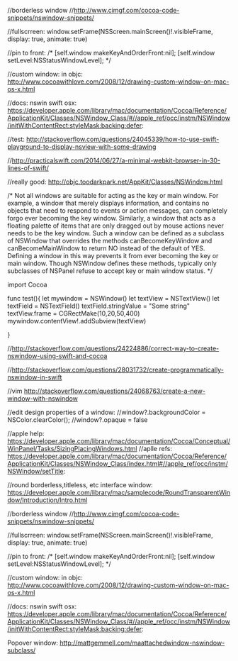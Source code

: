 //borderless window
//http://www.cimgf.com/cocoa-code-snippets/nswindow-snippets/

//fullscrreen: window.setFrame(NSScreen.mainScreen()!.visibleFrame, display: true, animate: true)

//pin to front: 
/*
[self.window makeKeyAndOrderFront:nil];
[self.window setLevel:NSStatusWindowLevel];
*/

//custom window: in objc: http://www.cocoawithlove.com/2008/12/drawing-custom-window-on-mac-os-x.html

//docs: nswin swift osx: https://developer.apple.com/library/mac/documentation/Cocoa/Reference/ApplicationKit/Classes/NSWindow_Class/#//apple_ref/occ/instm/NSWindow/initWithContentRect:styleMask:backing:defer:

//test: http://stackoverflow.com/questions/24045339/how-to-use-swift-playground-to-display-nsview-with-some-drawing


//http://practicalswift.com/2014/06/27/a-minimal-webkit-browser-in-30-lines-of-swift/

 //really good: http://objc.toodarkpark.net/AppKit/Classes/NSWindow.html
 
 /*
 Not all windows are suitable for acting as the key or main window. 
 For example, a window that merely displays information, and contains no objects that need to respond to events or action messages, can completely forgo ever becoming the key window. Similarly, a window that acts as a floating palette of items that are only dragged out by mouse actions never needs to be the key window. Such a window can be defined as a subclass of NSWindow that overrides the methods canBecomeKeyWindow and canBecomeMainWindow to return NO instead of the default of YES. Defining a window in this way prevents it from ever becoming the key or main window. Though NSWindow defines these methods, typically only subclasses of NSPanel refuse to accept key or main window status.
 */

import Cocoa

func test(){
    let mywindow = NSWindow()
    let textView = NSTextView()
    let textField = NSTextField()
    textField.stringValue = "Some string"
    textView.frame = CGRectMake(10,20,50,400)
    mywindow.contentView!.addSubview(textView)
    
}

 
 //http://stackoverflow.com/questions/24224886/correct-way-to-create-nswindow-using-swift-and-cocoa
 
 //http://stackoverflow.com/questions/28031732/create-programmatically-nswindow-in-swift
 
 
 //vim http://stackoverflow.com/questions/24068763/create-a-new-window-with-nswindow
 
 
 
 
 //edit design properties of a window: 
 //window?.backgroundColor = NSColor.clearColor();
//window?.opaque = false


//apple help: https://developer.apple.com/library/mac/documentation/Cocoa/Conceptual/WinPanel/Tasks/SizingPlacingWindows.html
//aplle refs: https://developer.apple.com/library/mac/documentation/Cocoa/Reference/ApplicationKit/Classes/NSWindow_Class/index.html#//apple_ref/occ/instm/NSWindow/setTitle:

//round borderless,titleless, etc interface window: https://developer.apple.com/library/mac/samplecode/RoundTransparentWindow/Introduction/Intro.html

//borderless window
//http://www.cimgf.com/cocoa-code-snippets/nswindow-snippets/

//fullscrreen: window.setFrame(NSScreen.mainScreen()!.visibleFrame, display: true, animate: true)

//pin to front:
/*
[self.window makeKeyAndOrderFront:nil];
[self.window setLevel:NSStatusWindowLevel];
*/

//custom window: in objc: http://www.cocoawithlove.com/2008/12/drawing-custom-window-on-mac-os-x.html


//docs: nswin swift osx: https://developer.apple.com/library/mac/documentation/Cocoa/Reference/ApplicationKit/Classes/NSWindow_Class/#//apple_ref/occ/instm/NSWindow/initWithContentRect:styleMask:backing:defer:




Popover window:
http://mattgemmell.com/maattachedwindow-nswindow-subclass/